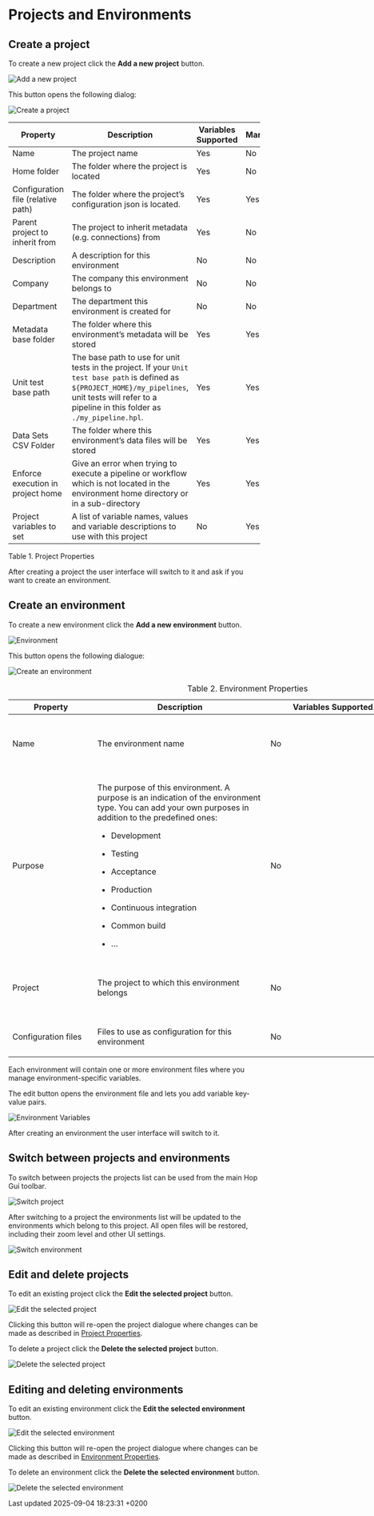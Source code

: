 <div id="header">

# Projects and Environments

</div>

<div id="content">

<div class="sect1">

## Create a project

<div class="sectionbody">

<div class="paragraph">

To create a new project click the **Add a new project** button.

</div>

<div class="paragraph">

<span class="image">![Add a new project](../assets/images/hop-gui/environment/project-add.svg)</span>

</div>

<div class="paragraph">

This button opens the following dialog:

</div>

<div class="paragraph">

<span class="image">![Create a project](../assets/images/hop-gui/environment/create-project-dialog.png)</span>

</div>

| Property                           | Description                                                                                                                                                                                                | Variables Supported | Mandatory | Default                   |
| ---------------------------------- | ---------------------------------------------------------------------------------------------------------------------------------------------------------------------------------------------------------- | ------------------- | --------- | ------------------------- |
| Name                               | The project name                                                                                                                                                                                           | Yes                 | No        |                           |
| Home folder                        | The folder where the project is located                                                                                                                                                                    | Yes                 | No        |                           |
| Configuration file (relative path) | The folder where the project’s configuration json is located.                                                                                                                                              | Yes                 | Yes       |                           |
| Parent project to inherit from     | The project to inherit metadata (e.g. connections) from                                                                                                                                                    | Yes                 | No        | default                   |
| Description                        | A description for this environment                                                                                                                                                                         | No                  | No        |                           |
| Company                            | The company this environment belongs to                                                                                                                                                                    | No                  | No        |                           |
| Department                         | The department this environment is created for                                                                                                                                                             | No                  | No        |                           |
| Metadata base folder               | The folder where this environment’s metadata will be stored                                                                                                                                                | Yes                 | Yes       | ${PROJECT\_HOME}/metadata |
| Unit test base path                | The base path to use for unit tests in the project. If your `Unit test base path` is defined as `${PROJECT_HOME}/my_pipelines`, unit tests will refer to a pipeline in this folder as `./my_pipeline.hpl`. | Yes                 | Yes       | ${PROJECT\_HOME}          |
| Data Sets CSV Folder               | The folder where this environment’s data files will be stored                                                                                                                                              | Yes                 | Yes       | ${PROJECT\_HOME}/datasets |
| Enforce execution in project home  | Give an error when trying to execute a pipeline or workflow which is not located in the environment home directory or in a sub-directory                                                                   | Yes                 | Yes       | checked                   |
| Project variables to set           | A list of variable names, values and variable descriptions to use with this project                                                                                                                        | No                  | Yes       |                           |

Table 1. Project Properties

<div class="paragraph">

After creating a project the user interface will switch to it and ask if you want to create an environment.

</div>

</div>

</div>

<div class="sect1">

## Create an environment

<div class="sectionbody">

<div class="paragraph">

To create a new environment click the **Add a new environment** button.

</div>

<div class="paragraph">

<span class="image">![Environment](../assets/images/hop-gui/environment/environment-add.svg)</span>

</div>

<div class="paragraph">

This button opens the following dialogue:

</div>

<div class="paragraph">

<span class="image">![Create an environment](../assets/images/hop-gui/environment/create-environment-dialogue.png)</span>

</div>

<table style="width:190%;">
<caption>Table 2. Environment Properties</caption>
<colgroup>
<col style="width: 20%" />
<col style="width: 45%" />
<col style="width: 50%" />
<col style="width: 50%" />
<col style="width: 25%" />
</colgroup>
<thead>
<tr class="header">
<th>Property</th>
<th>Description</th>
<th>Variables Supported</th>
<th>Mandatory</th>
<th>Default</th>
</tr>
</thead>
<tbody>
<tr class="odd">
<td><p>Name</p></td>
<td><p>The environment name</p></td>
<td><p>No</p></td>
<td><p>No</p></td>
<td><p>The last created project</p></td>
</tr>
<tr class="even">
<td><p>Purpose</p></td>
<td><div class="content">
<div class="paragraph">
<p>The purpose of this environment. A purpose is an indication of the environment type. You can add your own purposes in addition to the predefined ones:</p>
</div>
<div class="ulist">
<ul>
<li><p>Development</p></li>
<li><p>Testing</p></li>
<li><p>Acceptance</p></li>
<li><p>Production</p></li>
<li><p>Continuous integration</p></li>
<li><p>Common build</p></li>
<li><p>…​</p></li>
</ul>
</div>
</div></td>
<td><p>No</p></td>
<td><p>No</p></td>
<td></td>
</tr>
<tr class="odd">
<td><p>Project</p></td>
<td><p>The project to which this environment belongs</p></td>
<td><p>No</p></td>
<td><p>No</p></td>
<td><p>The last created project</p></td>
</tr>
<tr class="even">
<td><p>Configuration files</p></td>
<td><p>Files to use as configuration for this environment</p></td>
<td><p>No</p></td>
<td><p>No</p></td>
<td></td>
</tr>
</tbody>
</table>

<div class="paragraph">

Each environment will contain one or more environment files where you manage environment-specific variables.

</div>

<div class="paragraph">

The edit button opens the environment file and lets you add variable key-value pairs.

</div>

<div class="imageblock">

<div class="content">

![Environment Variables](../assets/images/hop-gui/environment/environment-variables.png)

</div>

</div>

<div class="paragraph">

After creating an environment the user interface will switch to it.

</div>

</div>

</div>

<div class="sect1">

## Switch between projects and environments

<div class="sectionbody">

<div class="paragraph">

To switch between projects the projects list can be used from the main Hop Gui toolbar.

</div>

<div class="imageblock">

<div class="content">

![Switch project](../assets/images/hop-gui/environment/switch-project-list.png)

</div>

</div>

<div class="paragraph">

After switching to a project the environments list will be updated to the environments which belong to this project. All open files will be restored, including their zoom level and other UI settings.

</div>

<div class="imageblock">

<div class="content">

![Switch environment](../assets/images/hop-gui/environment/switch-environment-list.png)

</div>

</div>

</div>

</div>

<div class="sect1">

## Edit and delete projects

<div class="sectionbody">

<div class="paragraph">

To edit an existing project click the **Edit the selected project** button.

</div>

<div class="paragraph">

<span class="image">![Edit the selected project](../assets/images/hop-gui/environment/project-edit.svg)</span>

</div>

<div class="paragraph">

Clicking this button will re-open the project dialogue where changes can be made as described in [Project Properties](#tab-proj-props).

</div>

<div class="paragraph">

To delete a project click the **Delete the selected project** button.

</div>

<div class="paragraph">

<span class="image">![Delete the selected project](../assets/images/hop-gui/environment/project-delete.svg)</span>

</div>

</div>

</div>

<div class="sect1">

## Editing and deleting environments

<div class="sectionbody">

<div class="paragraph">

To edit an existing environment click the **Edit the selected environment** button.

</div>

<div class="paragraph">

<span class="image">![Edit the selected environment](../assets/images/hop-gui/environment/environment-edit.svg)</span>

</div>

<div class="paragraph">

Clicking this button will re-open the project dialogue where changes can be made as described in [Environment Properties](#tab-env-props).

</div>

<div class="paragraph">

To delete an environment click the **Delete the selected environment** button.

</div>

<div class="paragraph">

<span class="image">![Delete the selected environment](../assets/images/hop-gui/environment/environment-delete.svg)</span>

</div>

</div>

</div>

</div>

<div id="footer">

<div id="footer-text">

Last updated 2025-09-04 18:23:31 +0200

</div>

</div>
